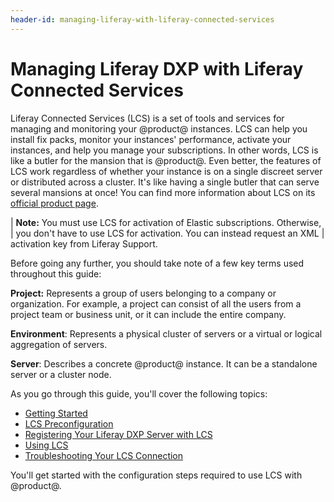 ```yaml
---
header-id: managing-liferay-with-liferay-connected-services
---
```


# Managing Liferay DXP with Liferay Connected Services

Liferay Connected Services (LCS) is a set of tools and services for managing and
monitoring your @product@ instances. LCS can help you install fix packs, monitor
your instances' performance, activate your instances, and help you manage your
subscriptions. In other words, LCS is like a butler for the mansion that is
@product@. Even better, the features of LCS work regardless of whether your
instance is on a single discreet server or distributed across a cluster. It's
like having a single butler that can serve several mansions at once! You can
find more information about LCS on its 
[official product page](http://www.liferay.com/products/liferay-connected-services). 

| **Note:** You must use LCS for activation of Elastic subscriptions. Otherwise,
| you don't have to use LCS for activation. You can instead request an XML
| activation key from Liferay Support.

Before going any further, you should take note of a few key terms used 
throughout this guide: 

**Project:** Represents a group of users belonging to a company or 
organization. For example, a project can consist of all the users from a 
project team or business unit, or it can include the entire company. 

**Environment**: Represents a physical cluster of servers or a virtual or
logical aggregation of servers. 

**Server**: Describes a concrete @product@ instance. It can be a standalone 
server or a cluster node. 

As you go through this guide, you'll cover the following topics: 

-   [Getting Started](/docs/7-0/deploy/-/knowledge_base/d/getting-started-with-lcs)
-   [LCS Preconfiguration](/docs/7-0/deploy/-/knowledge_base/d/lcs-preconfiguration)
-   [Registering Your Liferay DXP Server with LCS](/docs/7-0/deploy/-/knowledge_base/d/registering-your-dxp-server-with-lcs)
-   [Using LCS](/docs/7-0/deploy/-/knowledge_base/d/using-lcs)
-   [Troubleshooting Your LCS Connection](/docs/7-0/deploy/-/knowledge_base/d/troubleshooting-your-lcs-connection)

You'll get started with the configuration steps required to use LCS with 
@product@. 
